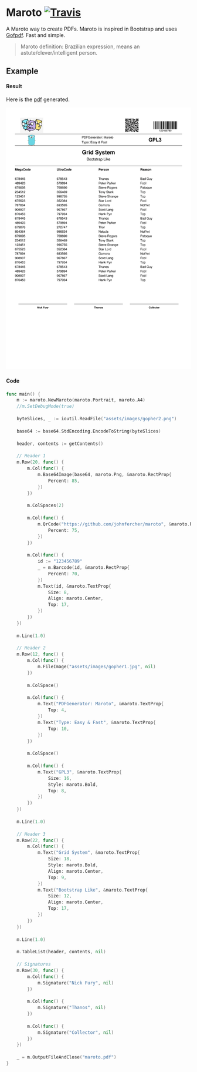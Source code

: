 # Maroto [![Travis](https://img.shields.io/badge/coverage-84.4%25-green.svg)][travis]
A Maroto way to create PDFs. Maroto is inspired in Bootstrap and uses [Gofpdf](https://github.com/jung-kurt/gofpdf). Fast and simple.

> Maroto definition: Brazilian expression, means an astute/clever/intelligent person.

## Example

#### Result
Here is the [pdf](assets/pdf/maroto.pdf) generated.

![result](assets/images/result.png)

#### Code
```go
func main() {
	m := maroto.NewMaroto(maroto.Portrait, maroto.A4)
	//m.SetDebugMode(true)

	byteSlices, _ := ioutil.ReadFile("assets/images/gopher2.png")

	base64 := base64.StdEncoding.EncodeToString(byteSlices)

	header, contents := getContents()

	// Header 1
	m.Row(20, func() {
		m.Col(func() {
			m.Base64Image(base64, maroto.Png, &maroto.RectProp{
				Percent: 85,
			})
		})

		m.ColSpaces(2)

		m.Col(func() {
			m.QrCode("https://github.com/johnfercher/maroto", &maroto.RectProp{
				Percent: 75,
			})
		})

		m.Col(func() {
			id := "123456789"
			_ = m.Barcode(id, &maroto.RectProp{
				Percent: 70,
			})
			m.Text(id, &maroto.TextProp{
				Size: 8,
				Align: maroto.Center,
				Top: 17,
			})
		})
	})

	m.Line(1.0)

	// Header 2
	m.Row(12, func() {
		m.Col(func() {
			m.FileImage("assets/images/gopher1.jpg", nil)
		})

		m.ColSpace()

		m.Col(func() {
			m.Text("PDFGenerator: Maroto", &maroto.TextProp{
				Top: 4,
			})
			m.Text("Type: Easy & Fast", &maroto.TextProp{
				Top: 10,
			})
		})

		m.ColSpace()

		m.Col(func() {
			m.Text("GPL3", &maroto.TextProp{
				Size: 16,
				Style: maroto.Bold,
				Top: 8,
			})
		})
	})

	m.Line(1.0)

	// Header 3
	m.Row(22, func() {
		m.Col(func() {
			m.Text("Grid System", &maroto.TextProp{
				Size: 18,
				Style: maroto.Bold,
				Align: maroto.Center,
				Top: 9,
			})
			m.Text("Bootstrap Like", &maroto.TextProp{
				Size: 12,
				Align: maroto.Center,
				Top: 17,
			})
		})
	})

	m.Line(1.0)

	m.TableList(header, contents, nil)

	// Signatures
	m.Row(30, func() {
		m.Col(func() {
			m.Signature("Nick Fury", nil)
		})

		m.Col(func() {
			m.Signature("Thanos", nil)
		})

		m.Col(func() {
			m.Signature("Collector", nil)
		})
	})

	_ = m.OutputFileAndClose("maroto.pdf")
}
```

[travis]: https://travis-ci.com/johnfercher/maroto